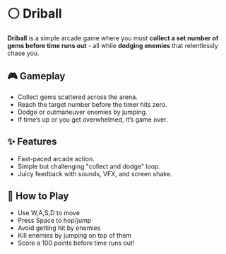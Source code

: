 # ⚪️ Driball  

**Driball** is a simple arcade game where you must **collect a set number of gems before time runs out** - all while **dodging enemies** that relentlessly chase you.  


## 🎮 Gameplay
- Collect gems scattered across the arena.  
- Reach the target number before the timer hits zero.  
- Dodge or outmaneuver enemies by jumping.  
- If time’s up or you get overwhelmed, it’s game over.  


## ✨ Features
- Fast-paced arcade action.  
- Simple but challenging "collect and dodge" loop.  
- Juicy feedback with sounds, VFX, and screen shake.  


## 🚀 How to Play
- Use W,A,S,D to move
- Press Space to hop/jump
- Avoid getting hit by enemies
- Kill enemies by jumping on top of them
- Score a 100 points before time runs out!
